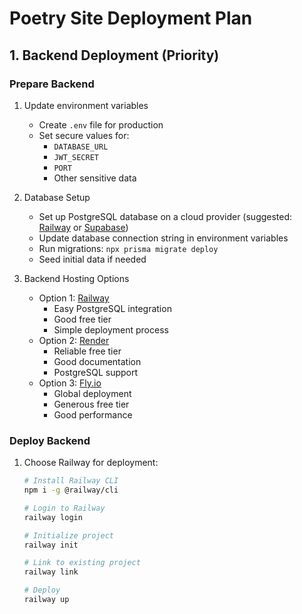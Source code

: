 # Poetry Site Deployment Plan

## 1. Backend Deployment (Priority)

### Prepare Backend
1. Update environment variables
   - Create `.env` file for production
   - Set secure values for:
     - `DATABASE_URL`
     - `JWT_SECRET`
     - `PORT`
     - Other sensitive data

2. Database Setup
   - Set up PostgreSQL database on a cloud provider (suggested: [Railway](https://railway.app) or [Supabase](https://supabase.com))
   - Update database connection string in environment variables
   - Run migrations: `npx prisma migrate deploy`
   - Seed initial data if needed

3. Backend Hosting Options
   - Option 1: [Railway](https://railway.app)
     - Easy PostgreSQL integration
     - Good free tier
     - Simple deployment process
   - Option 2: [Render](https://render.com)
     - Reliable free tier
     - Good documentation
     - PostgreSQL support
   - Option 3: [Fly.io](https://fly.io)
     - Global deployment
     - Generous free tier
     - Good performance

### Deploy Backend
1. Choose Railway for deployment:
   ```bash
   # Install Railway CLI
   npm i -g @railway/cli

   # Login to Railway
   railway login

   # Initialize project
   railway init

   # Link to existing project
   railway link

   # Deploy
   railway up